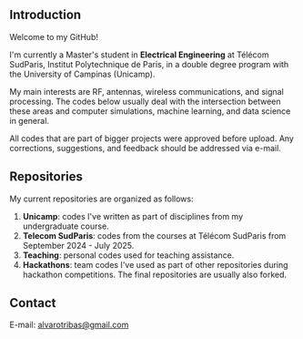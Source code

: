 ## Introduction

Welcome to my GitHub!

I'm currently a Master's student in **Electrical Engineering** at Télécom SudParis, Institut Polytechnique de Paris, in a double degree program with the University of Campinas (Unicamp).

My main interests are RF, antennas, wireless communications, and signal processing. The codes below usually deal with the intersection between these areas and computer simulations, machine learning, and data science in general.

All codes that are part of bigger projects were approved before upload. Any corrections, suggestions, and feedback should be addressed via e-mail.

## Repositories

My current repositories are organized as follows:

1. **Unicamp**: codes I've written as part of disciplines from my undergraduate course.
2. **Telecom SudParis**: codes from the courses at Télécom SudParis from September 2024 - July 2025.
3. **Teaching**: personal codes used for teaching assistance. 
4. **Hackathons**: team codes I've used as part of other repositories during hackathon competitions. The final repositories are usually also forked.

## Contact

E-mail: alvarotribas@gmail.com

